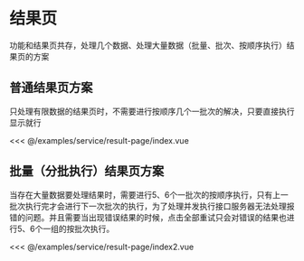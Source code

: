 # 结果页

功能和结果页共存，处理几个数据、处理大量数据（批量、批次、按顺序执行）结果页的方案

## 普通结果页方案

只处理有限数据的结果页时，不需要进行按顺序几个一批次的解决，只要直接执行显示就行

<<< @/examples/service/result-page/index.vue

## 批量（分批执行）结果页方案

当存在大量数据要处理结果时，需要进行5、6个一批次的按顺序执行，只有上一批次执行完才会进行下一次批次的执行，为了处理并发执行接口服务器无法处理报错的问题。并且需要当出现错误结果的时候，点击全部重试只会对错误的结果也进行5、6个一组的按批次执行。

<<< @/examples/service/result-page/index2.vue
